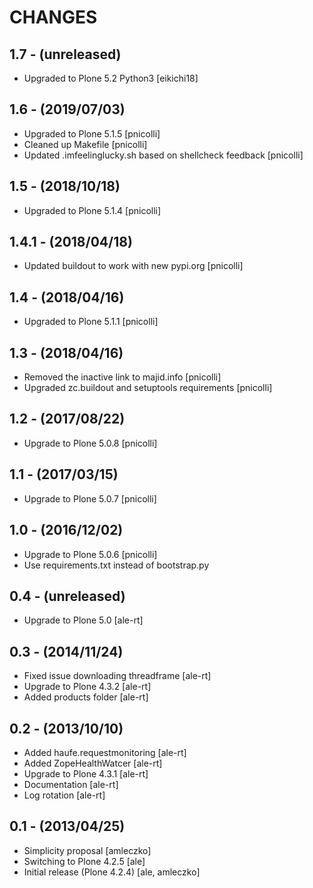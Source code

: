 CHANGES
=======

1.7 - (unreleased)
------------------

- Upgraded to Plone 5.2 Python3 [eikichi18]


1.6 - (2019/07/03)
------------------

- Upgraded to Plone 5.1.5 [pnicolli]
- Cleaned up Makefile [pnicolli]
- Updated .imfeelinglucky.sh based on shellcheck feedback [pnicolli]


1.5 - (2018/10/18)
------------------

- Upgraded to Plone 5.1.4 [pnicolli]


1.4.1 - (2018/04/18)
--------------------

- Updated buildout to work with new pypi.org [pnicolli]


1.4 - (2018/04/16)
------------------

- Upgraded to Plone 5.1.1 [pnicolli]


1.3 - (2018/04/16)
------------------

- Removed the inactive link to majid.info [pnicolli]
- Upgraded zc.buildout and setuptools requirements [pnicolli]


1.2 - (2017/08/22)
------------------

- Upgrade to Plone 5.0.8 [pnicolli]


1.1 - (2017/03/15)
------------------

- Upgrade to Plone 5.0.7 [pnicolli]


1.0 - (2016/12/02)
------------------

- Upgrade to Plone 5.0.6 [pnicolli]
- Use requirements.txt instead of bootstrap.py

0.4 - (unreleased)
------------------
- Upgrade to Plone 5.0
  [ale-rt]

0.3 - (2014/11/24)
------------------
- Fixed issue downloading threadframe [ale-rt]
- Upgrade to Plone 4.3.2 [ale-rt]
- Added products folder [ale-rt]

0.2 - (2013/10/10)
------------------
- Added haufe.requestmonitoring [ale-rt]
- Added ZopeHealthWatcer [ale-rt]
- Upgrade to Plone 4.3.1 [ale-rt]
- Documentation [ale-rt]
- Log rotation [ale-rt]


0.1 - (2013/04/25)
------------------

 * Simplicity proposal [amleczko]
 * Switching to Plone 4.2.5 [ale]
 * Initial release (Plone 4.2.4) [ale, amleczko]

